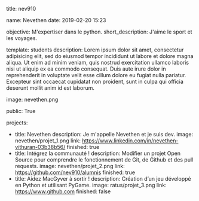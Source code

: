 title: nev910

name: Nevethen
date: 2019-02-20 15:23

objective: M'expertiser dans le python.
short_description: J'aime le sport et les voyages.

template: students
description:
    Lorem ipsum dolor sit amet, consectetur adipisicing elit, sed do eiusmod
    tempor incididunt ut labore et dolore magna aliqua. Ut enim ad minim veniam,
    quis nostrud exercitation ullamco laboris nisi ut aliquip ex ea commodo
    consequat. Duis aute irure dolor in reprehenderit in voluptate velit esse
    cillum dolore eu fugiat nulla pariatur. Excepteur sint occaecat cupidatat non
    proident, sunt in culpa qui officia deserunt mollit anim id est laborum.

image: nevethen.png

public: True

projects:
  - title: Nevethen
    description: Je m'appelle Nevethen et je suis dev.
    image: nevethen/projet_1.png
    link: https://www.linkedin.com/in/nevethen-vithuran-03b38b56/
    finished: true
  - title: Intégrez la communauté !
    description: Modifier un projet Open Source pour comprendre le fonctionnement de Git, de Github et des pull requests. 
    image: nevethen/projet_2.png
    link: https://github.com/nev910/alumnis
    finished: true
  - title: Aidez MacGyver à sortir !
    description: Création d’un jeu développé en Python et utilisant PyGame.
    image: ratus/projet_3.png
    link: https://www.github.com
    finished: false
